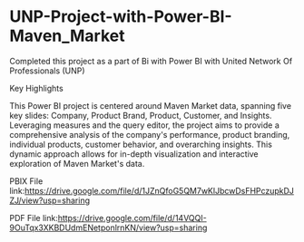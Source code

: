 # UNP-Project-with-Power-BI-Maven_Market

Completed this project as a part of Bi with Power BI with United Network  Of Professionals (UNP)

Key Highlights

This Power BI project is centered around Maven Market data, spanning five key slides: Company, Product Brand, Product, Customer, and Insights. Leveraging measures and the query editor, the project aims to provide a comprehensive analysis of the company's performance, product branding, individual products, customer behavior, and overarching insights. This dynamic approach allows for in-depth visualization and interactive exploration of Maven Market's data.



PBIX File link:https://drive.google.com/file/d/1JZnQfoG5QM7wKlJbcwDsFHPczupkDJZJ/view?usp=sharing

PDF File link:https://drive.google.com/file/d/14VQQI-9OuTqx3XKBDUdmENetponlrnKN/view?usp=sharing
